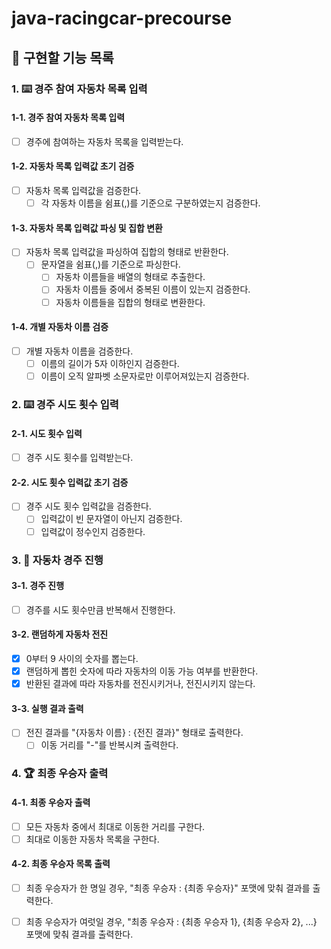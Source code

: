 # java-racingcar-precourse

## 🚀 구현할 기능 목록

### 1. ⌨️ 경주 참여 자동차 목록 입력

#### 1-1. 경주 참여 자동차 목록 입력

- [ ] 경주에 참여하는 자동차 목록을 입력받는다.

#### 1-2. 자동차 목록 입력값 초기 검증

- [ ] 자동차 목록 입력값을 검증한다.
  - [ ] 각 자동차 이름을 쉼표(,)를 기준으로 구분하였는지 검증한다.

#### 1-3. 자동차 목록 입력값 파싱 및 집합 변환

- [ ] 자동차 목록 입력값을 파싱하여 집합의 형태로 반환한다.
  - [ ] 문자열을 쉼표(,)를 기준으로 파싱한다.
    - [ ] 자동차 이름들을 배열의 형태로 추출한다.
    - [ ] 자동차 이름들 중에서 중복된 이름이 있는지 검증한다.
    - [ ] 자동차 이름들을 집합의 형태로 변환한다. 

#### 1-4. 개별 자동차 이름 검증

- [ ] 개별 자동차 이름을 검증한다.
  - [ ] 이름의 길이가 5자 이하인지 검증한다.
  - [ ] 이름이 오직 알파벳 소문자로만 이루어져있는지 검증한다.

### 2. ⌨️ 경주 시도 횟수 입력

#### 2-1. 시도 횟수 입력

- [ ] 경주 시도 횟수를 입력받는다.

#### 2-2. 시도 횟수 입력값 초기 검증

- [ ] 경주 시도 횟수 입력값을 검증한다.
    - [ ] 입력값이 빈 문자열이 아닌지 검증한다.
    - [ ] 입력값이 정수인지 검증한다.

### 3. 🚗 자동차 경주 진행

#### 3-1. 경주 진행

- [ ] 경주를 시도 횟수만큼 반복해서 진행한다.

#### 3-2. 랜덤하게 자동차 전진

- [x] 0부터 9 사이의 숫자를 뽑는다.
- [x] 랜덤하게 뽑힌 숫자에 따라 자동차의 이동 가능 여부를 반환한다.
- [x] 반환된 결과에 따라 자동차를 전진시키거나, 전진시키지 않는다.

#### 3-3. 실행 결과 출력
            
- [ ] 전진 결과를 "{자동차 이름} : {전진 결과}" 형태로 출력한다.
  - [ ] 이동 거리를 "-"를 반복시켜 출력한다.

### 4. 🏆 최종 우승자 출력

#### 4-1. 최종 우승자 출력

- [ ] 모든 자동차 중에서 최대로 이동한 거리를 구한다.
- [ ] 최대로 이동한 자동차 목록을 구한다.

#### 4-2. 최종 우승자 목록 출력

- [ ] 최종 우승자가 한 명일 경우, "최종 우승자 : {최종 우승자}" 포맷에 맞춰 결과를 출력한다.
- [ ] 최종 우승자가 여럿일 경우, "최종 우승자 : {최종 우승자 1}, {최종 우승자 2}, ...} 포맷에 맞춰 결과를 출력한다. 
  